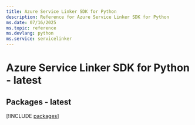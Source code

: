 ```yaml
---
title: Azure Service Linker SDK for Python
description: Reference for Azure Service Linker SDK for Python
ms.date: 07/16/2025
ms.topic: reference
ms.devlang: python
ms.service: servicelinker
---
```

# Azure Service Linker SDK for Python - latest
## Packages - latest
[!INCLUDE [packages](service-linker-index.md)]